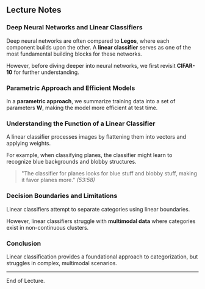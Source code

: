 ## Lecture Notes

### Deep Neural Networks and Linear Classifiers

Deep neural networks are often compared to **Legos**, where each component builds upon the other. A **linear classifier** serves as one of the most fundamental building blocks for these networks.

However, before diving deeper into neural networks, we first revisit **CIFAR-10** for further understanding.

### Parametric Approach and Efficient Models

In a **parametric approach**, we summarize training data into a set of parameters **W**, making the model more efficient at test time.

### Understanding the Function of a Linear Classifier

A linear classifier processes images by flattening them into vectors and applying weights.

For example, when classifying planes, the classifier might learn to recognize blue backgrounds and blobby structures.

> "The classifier for planes looks for blue stuff and blobby stuff, making it favor planes more." *(53:58)*

### Decision Boundaries and Limitations

Linear classifiers attempt to separate categories using linear boundaries.

However, linear classifiers struggle with **multimodal data** where categories exist in non-continuous clusters.

### Conclusion

Linear classification provides a foundational approach to categorization, but struggles in complex, multimodal scenarios.

---

End of Lecture.
